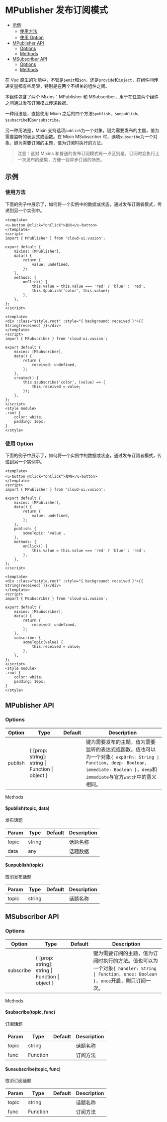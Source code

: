 <!-- 该 README.md 根据 api.yaml 和 docs/*.md 自动生成，为了方便在 GitHub 和 NPM 上查阅。如需修改，请查看源文件 -->

# MPublisher 发布订阅模式

- [示例](#示例)
    - [使用方法](#使用方法)
    - [使用 Option](#使用-option)
- [MPublisher API](#mpublisher-api)
    - [Options](#options)
    - [Methods](#methods)
- [MSubscriber API](#msubscriber-api)
    - [Options](#options-2)
    - [Methods](#methods-2)

在 Vue 原生的功能中，不管是`$emit`和`$on`，还是`provide`和`inject`，在组件间传递变量都有些局限，特别是在两个不相关的组件之间。

本组件包含了两个 Mixins：MPublisher 和 MSubscriber，用于在任意两个组件之间通过发布订阅模式传递数据。

一种用法是，直接使用 Mixin 之后的四个方法`$publish`、`$unpublish`、`$subscribe`和`$unsubscribe`。

另一种用法是，Mixin 支持选项`publish`为一个对象，键为需要发布的主题，值为需要监听的表达式或函数。在 Mixin MSubscriber 时，选项`subscribe`为一个对象，键为需要订阅的主题，值为订阅时执行的方法。

> 注意：这对 Mixins 和普通的发布订阅模式有一点区别是，订阅时会执行上一次发布的结果，方便一些异步订阅的场景。

## 示例

### 使用方法

下面的例子中展示了，如何将一个实例中的数据或状态，通过发布订阅者模式，传递到另一个实例中。

``` vue
<template>
<u-button @click="onClick">发布</u-button>
</template>
<script>
import { MPublisher } from 'cloud-ui.vusion';

export default {
    mixins: [MPublisher],
    data() {
        return {
            value: undefined,
        };
    },
    methods: {
        onClick() {
            this.value = this.value === 'red' ? 'blue' : 'red';
            this.$publish('color', this.value);
        },
    },
};
</script>
```

``` vue
<template>
<div :class="$style.root" :style="{ background: received }">{{ String(received) }}</div>
</template>
<script>
import { MSubscriber } from 'cloud-ui.vusion';

export default {
    mixins: [MSubscriber],
    data() {
        return {
            received: undefined,
        };
    },
    created() {
        this.$subscribe('color', (value) => {
            this.received = value;
        });
    },
};
</script>
<style module>
.root {
    color: white;
    padding: 10px;
}
</style>
```

### 使用 Option

下面的例子中展示了，如何将一个实例中的数据或状态，通过发布订阅者模式，传递到另一个实例中。

``` vue
<template>
<u-button @click="onClick">发布</u-button>
</template>
<script>
import { MPublisher } from 'cloud-ui.vusion';

export default {
    mixins: [MPublisher],
    data() {
        return {
            value: undefined,
        };
    },
    publish: {
        someTopic: 'value',
    },
    methods: {
        onClick() {
            this.value = this.value === 'red' ? 'blue' : 'red';
        },
    },
};
</script>
```

``` vue
<template>
<div :class="$style.root" :style="{ background: received }">{{ String(received) }}</div>
</template>
<script>
import { MSubscriber } from 'cloud-ui.vusion';

export default {
    mixins: [MSubscriber],
    data() {
        return {
            received: undefined,
        };
    },
    subscribe: {
        someTopic(value) {
            this.received = value;
        },
    },
};
</script>
<style module>
.root {
    color: white;
    padding: 10px;
}
</style>
```

## MPublisher API
### Options

| Option | Type | Default | Description |
| ------ | ---- | ------- | ----------- |
| publish | { \[prop: string\]: string \| Function \| object } |  | 键为需要发布的主题，值为需要监听的表达式或函数。值也可以为一个对象`{ expOrFn: String \| Function, deep: Boolean, immediate: Boolean }`，`deep`和`immediate`与官方`watch`中的意义相同。 |

Methods

#### $publish(topic, data)

发布话题

| Param | Type | Default | Description |
| ----- | ---- | ------- | ----------- |
| topic | string |  | 话题名称 |
| data | any |  | 话题数据 |

#### $unpublish(topic)

取消发布话题

| Param | Type | Default | Description |
| ----- | ---- | ------- | ----------- |
| topic | string |  | 话题名称 |

## MSubscriber API
### Options

| Option | Type | Default | Description |
| ------ | ---- | ------- | ----------- |
| subscribe | { \[prop: string\]: string \| Function \| object } |  | 键为需要订阅的主题，值为订阅时执行的方法。值也可以为一个对象`{ handler: String \| Function, once: Boolean }`，`once`开启，则只订阅一次。 |

Methods

#### $subscribe(topic, func)

订阅话题

| Param | Type | Default | Description |
| ----- | ---- | ------- | ----------- |
| topic | string |  | 话题名称 |
| func | Function |  | 订阅方法 |

#### $unsubscribe(topic, func)

取消订阅话题

| Param | Type | Default | Description |
| ----- | ---- | ------- | ----------- |
| topic | string |  | 话题名称 |
| func | Function |  | 订阅方法 |

